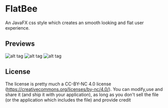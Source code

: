 # FlatBee
An JavaFX css style which creates an smooth looking and flat user experience.

## Previews
![alt tag](src/test/resources/buttons.png)
![alt tag](src/test/resources/checkbox.png)
![alt tag](src/test/resources/progressbar.png)

## License

The license is pretty much a CC-BY-NC 4.0 license (https://creativecommons.org/licenses/by-nc/4.0/).
You can modify,use and share it (and ship it with your application), as long as you don't sell the file (or the application which includes the file) and provide credit